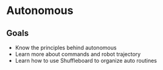 # Autonomous

## Goals

- Know the principles behind autonomous
- Learn more about commands and robot trajectory
- Learn how to use Shuffleboard to organize auto routines

